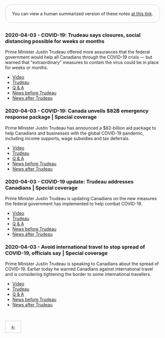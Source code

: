 <div style="border: 1px solid #ccc; padding: 20px; text-align: center; margin-bottom: 30px; border-radius: 20px;">
You can view a human summarized version of these notes <a href="https://www.notion.so/jnadeau/Covid-19-Canadian-PM-Trudeau-Summaries-9055578ceba94368a732b68904eae78f">at this link</a>.
</div>


### 2020-04-03 - COVID-19: Trudeau says closures, social distancing possible for weeks or months
Prime Minister Justin Trudeau offered more assurances that the federal government would help all Canadians through the COVID-19 crisis — but warned that "extraordinary" measures to contain the virus could be in place for weeks or months.

  - [Video](https://www.youtube.com/watch?v=0k8vvTTy5UA)
  - [Trudeau](./2020-04-03/trudeau.md)
  - [Q & A](./2020-04-03/q_a.md)
  - [News before Trudeau](./2020-04-03/pre_news.md)
  - [News after Trudeau](./2020-04-03/post_news.md)

### 2020-04-03 - COVID-19: Canada unveils $82B emergency response package | Special coverage
Prime Minister Justin Trudeau has announced a $82-billion aid package to help Canadians and businesses with the global COVID-19 pandemic, including income supports, wage subsidies and tax deferrals.

  - [Video](https://www.youtube.com/watch?v=AOCvtq_WVzo)
  - [Trudeau](./2020-04-03/trudeau.md)
  - [Q & A](./2020-04-03/q_a.md)
  - [News before Trudeau](./2020-04-03/pre_news.md)
  - [News after Trudeau](./2020-04-03/post_news.md)

### 2020-04-03 - COVID-19 update: Trudeau addresses Canadians | Special coverage
Prime Minister Justin Trudeau is updating Canadians on the new measures the federal government has implemented to help combat COVID-19.

  - [Video](https://www.youtube.com/watch?v=fuO4NB3AjzU)
  - [Trudeau](./2020-04-03/trudeau.md)
  - [Q & A](./2020-04-03/q_a.md)
  - [News before Trudeau](./2020-04-03/pre_news.md)
  - [News after Trudeau](./2020-04-03/post_news.md)

### 2020-04-03 - Avoid international travel to stop spread of COVID-19, officials say | Special coverage
Prime Minister Justin Trudeau is speaking to Canadians about the spread of COVID-19. Earlier today he warned Canadians against international travel and is considering tightening the border to some international travellers.

  - [Video](https://www.youtube.com/watch?v=JVMZC952AwE)
  - [Trudeau](./2020-04-03/trudeau.md)
  - [Q & A](./2020-04-03/q_a.md)
  - [News before Trudeau](./2020-04-03/pre_news.md)
  - [News after Trudeau](./2020-04-03/post_news.md)

<div style='border: 1px solid #ccc; display: inline-block; padding: 0; margin-top: 30px;'>
  <a style='display: inline-block; padding: 10px 0; width: 50px; text-align: center; ' href='./PAGE_3.md'>←</a>
</div>